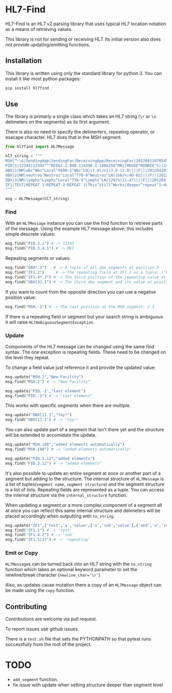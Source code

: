 # HL7-Find

HL7-Find is an HL7 v2 parsing library that uses typical HL7 location notation as a means of retrieving values.

This library is not for sending or receiving HL7. Its initial version also does not provide updating/emitting functions.

## Installation

This library is written using only the standard library for python 3. You can install it like most python packages:

```bash
pip install hl7find
```

## Use

The library is primarly a single class which takes an HL7 string (`\r` or `\n` delimeters on the segments) as its first argument.

There is also no need to specify the delimerters, repeating operator, or esacape character. HL7 does that in the MSH segment.

```python
from hl7find import HL7Message

hl7_string = """
MSH|^~\&|SendingApp|SendingFac|ReceivingApp|ReceivingFac|20120411070545||ORU^R01|59689|P|2.3
PID|1|12345|12345^^^MIE&1.2.840.114398.1.100&ISO^MR||MOUSE^MINNIE^S||19240101|F|||123 MOUSEHOLE LN^^FORT WAYNE^IN^46808|||||||||||||||||||
OBX|1|NM|wbc^Wbc^Local^6690-2^Wbc^LN||7.0|/nl|3.8-11.0||||F|||20120410160227|lab|12^XYZ LAB|
OBX|2|NM|neutros^Neutros^Local^770-8^Neutros^LN||68|%|40-82||||F|||20120410160227|lab|12^XYZ LAB|
OBX|3|NM|lymphs^Lymphs^Local^736-9^Lymphs^LN||20|%|11-47||||F|||20120410160227|lab|12^XYZ LAB|
ZF1|TEST|REPEAT 1~REPEAT 2~REPEAT 3|This^Still^Works|deeper^repeat^1~deeper^repeat^2|other^deepest~repeating~field|z end
"""

msg = HL7Message(hl7_string)
```

### Find

With an `HL7Message` instance you can use the find function to retrieve parts of the message. Using the example HL7 message above, this includes simple descrete values:

```python
msg.find("PID.3.1") # -> 12345
msg.find("PID.3.4.1") # -> MEI
```

Repeating segments or values:

```python
msg.find("OBX*.3")   # -> A tuple of all obx segments at position 3
msg.find("ZF1.2")     # -> The repeating field at ZF1.2 as a tuple: ('REPEAT 1', 'REPEAT 2'...)
msg.find("ZF1.4*.3") # -> The third position of the repeating value at ZF1.4: ('1','2')
msg.find("OBX[3].1") # -> The third obx segment and its value at position 1: 3
```

If you want to count from the opposite direction you can use a negative position value:

```python
msg.find("MSH.-1") # -> The last position on the MSH segment: 2.3
```

If there is a repeating field or segment but your search string is ambiguous it will raise `HL7AmbiguousSegmentException`.

### Update

Components of the HL7 message can be changed using the same find syntax. The one exception is repeating fields. These need to be changed on the level they repeat.

To change a field value just reference it and provide the updated value:

```python
msg.update("MSH.2","New Facility")
msg.find("MSH.2") # -> "New Facility"

msg.update("PID.-1","last element")
msg.find("PID.-1") # -> "last element"
```

This works with specific segments when there are multiple.

```python
msg.update("OBX[1].1","Yay!")
msg.find("OBX[1].1") # -> "Yay!"
```

You can also update part of a segment that isn't there yet and the structure will be extended to accomidate the update.

```python
msg.update("MSH.100","added elements automatically")
msg.find("MSH.100") # -> "added elements automatically"

msg.update("PID.3.12","added elements")
msg.find("PID.3.12") # -> "added elements"
```

It's also possible to update an entire segment at once or another part of a segment but adding to the structure. The internal structure of `HL7Message` is a list of tuples(`segment name`, `segment structure`) and the segment structure is a list of lists. Repeating fields are represented as a tuple. You can access the internal structure via the `internal_structure` function.

When updating a segment or a more complex component of a segment all at once you can reflect this same internal structure and delimeters will be placed accordingly when outputting with `to_string`.

```python
msg.update("ZF1",['test','a','value',['a','sub','value'],('and','a','repeating','field')])
msg.find("ZF1.1") # -> 'test'
msg.find("ZF1.4.2") # -> 'sub'
msg.find("ZF1.5[3]") # -> 'repeating'
```

### Emit or Copy

`HL7Message`s can be turned back into an HL7 string with the `to_string` function which takes an optional keyword parameter to set the newline/break character (`newline_char='\r'`)

Also, as updates cause mutation there a copy of an `HL7Message` object can be made using the `copy` function.

## Contributing

Contributions are welcome via pull request.

To report issues use github issues.

There is a `test.sh` file that sets the PYTHONPATH so that pytest runs successfully from the root of the project.

# TODO

* `add_segment` function.
* fix issue with update when setting structure deeper than segment level

